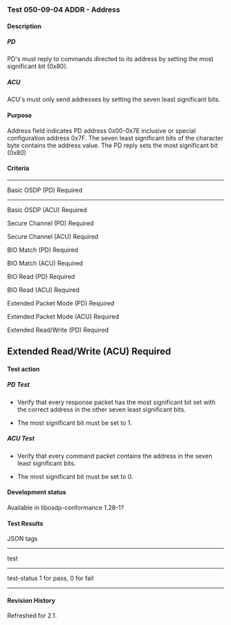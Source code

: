 ### Test 050-09-04 ADDR - Address

#### Description

##### PD

PD's must reply to commands directed to its address by setting the most
significant bit (0x80).

##### ACU

ACU's must only send addresses by setting the seven least significant
bits.

#### Purpose

Address field indicates PD address 0x00-0x7E inclusive or special
configuration address 0x7F. The seven least significant bits of the
character byte contains the address value. The PD reply sets the most
significant bit (0x80)

#### Criteria

  -----------------------------------------------------------------------
  Basic OSDP (PD)                     Required
  ----------------------------------- -----------------------------------
  Basic OSDP (ACU)                    Required

  Secure Channel (PD)                 Required

  Secure Channel (ACU)                Required

  BIO Match (PD)                      Required

  BIO Match (ACU)                     Required

  BIO Read (PD)                       Required

  BIO Read (ACU)                      Required

  Extended Packet Mode (PD)           Required

  Extended Packet Mode (ACU)          Required

  Extended Read/Write (PD)            Required

  Extended Read/Write (ACU)           Required
  -----------------------------------------------------------------------

#### Test action

##### PD Test

- Verify that every response packet has the most significant bit set
  with the correct address in the other seven least significant bits.

- The most significant bit must be set to 1.

##### ACU Test

- Verify that every command packet contains the address in the seven
  least significant bits.

- The most significant bit must be set to 0.

#### Development status

Available in libosdp-conformance 1.28-1?

#### Test Results

JSON tags

  -----------------------------------------------------------------------
  test                                
  ----------------------------------- -----------------------------------
  test-status                         1 for pass, 0 for fail

  -----------------------------------------------------------------------

#### Revision History

Refreshed for 2.1.
